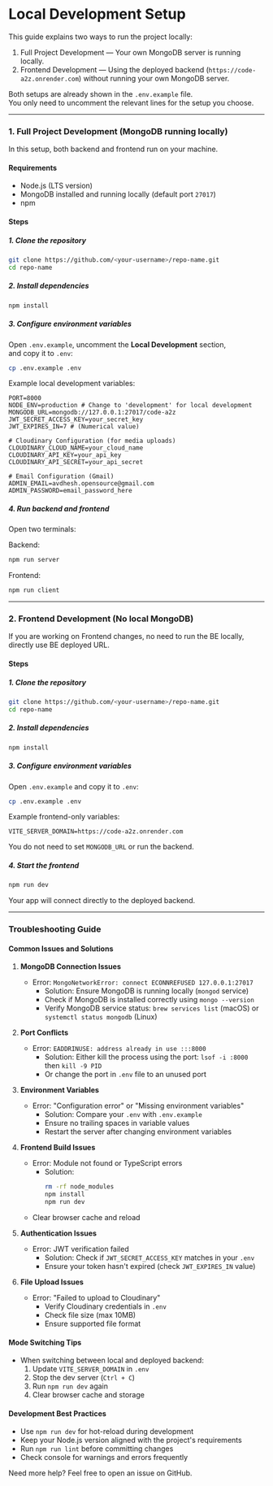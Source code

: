 # Local Development Setup

This guide explains two ways to run the project locally:

1. Full Project Development — Your own MongoDB server is running locally.
2. Frontend Development — Using the deployed backend (`https://code-a2z.onrender.com`) without running your own MongoDB server.

Both setups are already shown in the `.env.example` file.  
You only need to uncomment the relevant lines for the setup you choose.

---

### 1. Full Project Development (MongoDB running locally)

In this setup, both backend and frontend run on your machine.

#### Requirements

- Node.js (LTS version)
- MongoDB installed and running locally (default port `27017`)
- npm

#### Steps

##### 1. Clone the repository

```bash
git clone https://github.com/<your-username>/repo-name.git
cd repo-name
```

##### 2. Install dependencies

```bash
npm install
```

##### 3. Configure environment variables

Open `.env.example`, uncomment the **Local Development** section,  
and copy it to `.env`:

```bash
cp .env.example .env
```

Example local development variables:

```env
PORT=8000
NODE_ENV=production # Change to 'development' for local development
MONGODB_URL=mongodb://127.0.0.1:27017/code-a2z
JWT_SECRET_ACCESS_KEY=your_secret_key
JWT_EXPIRES_IN=7 # (Numerical value)

# Cloudinary Configuration (for media uploads)
CLOUDINARY_CLOUD_NAME=your_cloud_name
CLOUDINARY_API_KEY=your_api_key
CLOUDINARY_API_SECRET=your_api_secret

# Email Configuration (Gmail)
ADMIN_EMAIL=avdhesh.opensource@gmail.com
ADMIN_PASSWORD=email_password_here
```

##### 4. Run backend and frontend

Open two terminals:

Backend:

```bash
npm run server
```

Frontend:

```bash
npm run client
```

---

### 2. Frontend Development (No local MongoDB)

If you are working on Frontend changes, no need to run the BE locally, directly use BE deployed URL.

#### Steps

##### 1. Clone the repository

```bash
git clone https://github.com/<your-username>/repo-name.git
cd repo-name
```

##### 2. Install dependencies

```bash
npm install
```

##### 3. Configure environment variables

Open `.env.example` and copy it to `.env`:

```bash
cp .env.example .env
```

Example frontend-only variables:

```env
VITE_SERVER_DOMAIN=https://code-a2z.onrender.com
```

You do not need to set `MONGODB_URL` or run the backend.

##### 4. Start the frontend

```bash
npm run dev
```

Your app will connect directly to the deployed backend.

---

### Troubleshooting Guide

#### Common Issues and Solutions

1. **MongoDB Connection Issues**
   - Error: `MongoNetworkError: connect ECONNREFUSED 127.0.0.1:27017`
     - Solution: Ensure MongoDB is running locally (`mongod` service)
     - Check if MongoDB is installed correctly using `mongo --version`
     - Verify MongoDB service status: `brew services list` (macOS) or `systemctl status mongodb` (Linux)

2. **Port Conflicts**
   - Error: `EADDRINUSE: address already in use :::8000`
     - Solution: Either kill the process using the port: `lsof -i :8000` then `kill -9 PID`
     - Or change the port in `.env` file to an unused port

3. **Environment Variables**
   - Error: "Configuration error" or "Missing environment variables"
     - Solution: Compare your `.env` with `.env.example`
     - Ensure no trailing spaces in variable values
     - Restart the server after changing environment variables

4. **Frontend Build Issues**
   - Error: Module not found or TypeScript errors
     - Solution: 
       ```bash
       rm -rf node_modules
       npm install
       npm run dev
       ```
   - Clear browser cache and reload

5. **Authentication Issues**
   - Error: JWT verification failed
     - Solution: Check if `JWT_SECRET_ACCESS_KEY` matches in your `.env`
     - Ensure your token hasn't expired (check `JWT_EXPIRES_IN` value)

6. **File Upload Issues**
   - Error: "Failed to upload to Cloudinary"
     - Verify Cloudinary credentials in `.env`
     - Check file size (max 10MB)
     - Ensure supported file format

#### Mode Switching Tips
- When switching between local and deployed backend:
  1. Update `VITE_SERVER_DOMAIN` in `.env`
  2. Stop the dev server (`Ctrl + C`)
  3. Run `npm run dev` again
  4. Clear browser cache and storage

#### Development Best Practices
- Use `npm run dev` for hot-reload during development
- Keep your Node.js version aligned with the project's requirements
- Run `npm run lint` before committing changes
- Check console for warnings and errors frequently

Need more help? Feel free to open an issue on GitHub.
